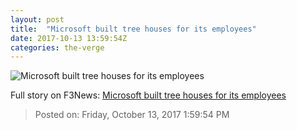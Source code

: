 ```yaml
---
layout: post
title:  "Microsoft built tree houses for its employees"
date: 2017-10-13 13:59:54Z
categories: the-verge
---
```


![Microsoft built tree houses for its employees](https://cdn.vox-cdn.com/thumbor/4cI4LhyPdK6H28NRFA9BEsxS6JQ=/0x2:1200x630/fit-in/1200x630/cdn0.vox-cdn.com/uploads/chorus_asset/file/9452763/social.jpg)




Full story on F3News: [Microsoft built tree houses for its employees](http://www.f3nws.com/n/cgmBsH)

> Posted on: Friday, October 13, 2017 1:59:54 PM
